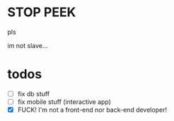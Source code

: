 # STOP PEEK

pls

im not slave...


# todos

- [ ] fix db stuff
- [ ] fix mobile stuff (interactive app)
- [X] FUCK! I'm not a front-end nor back-end developer!
